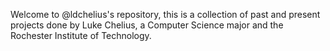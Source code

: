 Welcome to @ldchelius's repository, this is a collection of past and present projects
done by Luke Chelius, a Computer Science major and the Rochester Institute of Technology.
